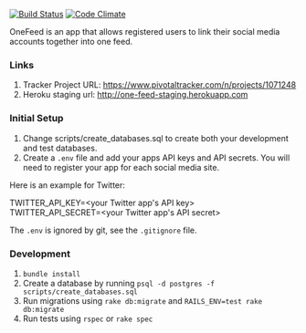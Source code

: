 [![Build Status](https://travis-ci.org/nburt/one_feed.svg?branch=master)](https://travis-ci.org/nburt/one_feed)
[![Code Climate](https://codeclimate.com/github/nburt/one_feed.png)](https://codeclimate.com/github/nburt/one_feed)

OneFeed is an app that allows registered users to link their social media accounts together into one feed.

### Links

1. Tracker Project URL: https://www.pivotaltracker.com/n/projects/1071248
1. Heroku staging url: http://one-feed-staging.herokuapp.com

### Initial Setup

1. Change scripts/create_databases.sql to create both your development and test databases.
1. Create a `.env` file and add your apps API keys and API secrets. You will need to register your app for each social media site.

Here is an example for Twitter:

TWITTER_API_KEY=<your Twitter app's API key>  
TWITTER_API_SECRET=<your Twitter app's API secret>

The `.env` is ignored by git, see the `.gitignore` file.

### Development

1. `bundle install`
1. Create a database by running `psql -d postgres -f scripts/create_databases.sql`
1. Run migrations using `rake db:migrate` and `RAILS_ENV=test rake db:migrate`
1. Run tests using `rspec` or `rake spec`
